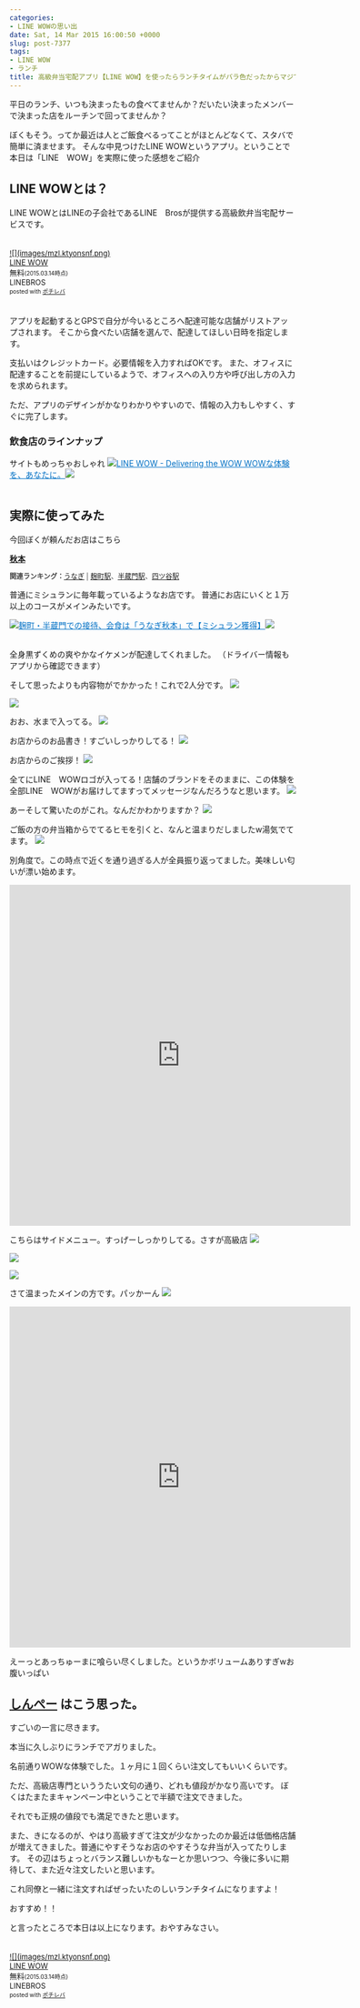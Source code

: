 ```yaml
---
categories:
- LINE WOWの思い出
date: Sat, 14 Mar 2015 16:00:50 +0000
slug: post-7377
tags:
- LINE WOW
- ランチ
title: 高級弁当宅配アプリ【LINE WOW】を使ったらランチタイムがバラ色だったからマジでオススメ
---
```


平日のランチ、いつも決まったもの食べてませんか？だいたい決まったメンバーで決まった店をルーチンで回ってませんか？

ぼくもそう。ってか最近は人とご飯食べるってことがほとんどなくて、スタバで簡単に済ませます。
そんな中見つけたLINE WOWというアプリ。ということで本日は「LINE　WOW」を実際に使った感想をご紹介<!--more--><h2>LINE WOWとは？</h2>

LINE WOWとはLINEの子会社であるLINE　Brosが提供する高級飲弁当宅配サービスです。

<div class="pochireba" style="text-align:left;font-size:small;padding:20px 0;/zoom: 1;overflow: hidden;"><a href="https://itunes.apple.com/jp/app/line-wow/id934254642?mt=8&uo=4&at=11ld5P" target="_blank" >![](images/mzl.ktyonsnf.png)</a><div class="pochi_info" style="text-align:left;/zoom: 1;overflow: hidden;"><div class="pochi_name"><a href="https://itunes.apple.com/jp/app/line-wow/id934254642?mt=8&uo=4&at=11ld5P" target="_blank" >LINE WOW</a></div><div class="pochi_price" style="display:inline;">無料</div><div class="pochi_time" style="font-size:x-small;display:inline;">(2015.03.14時点)</div><div class="pochi_seller">LINEBROS</div><div class="pochi_post" style="font-size:x-small;">posted with <a href="http://pochireba.com" rel="nofollow" target="_blank">ポチレバ</a></div></div><div class="pochireba-footer" style="clear: left"></div></div>

アプリを起動するとGPSで自分が今いるところへ配達可能な店舗がリストアップされます。
そこから食べたい店舗を選んで、配達してほしい日時を指定します。

支払いはクレジットカード。必要情報を入力すればOKです。
また、オフィスに配達することを前提にしているようで、オフィスへの入り方や呼び出し方の入力を求められます。

ただ、アプリのデザインがかなりわかりやすいので、情報の入力もしやすく、すぐに完了します。


<h3>飲食店のラインナップ</h3>



サイトもめっちゃおしゃれ
<a href="http://wow.line.me/" target="_blank">![](images/)</a><a style="color:#0070C5;" href="http://wow.line.me/" target="_blank">LINE WOW - Delivering the WOW WOWな体験を、あなたに。</a><a href="http://b.hatena.ne.jp/entry/http://wow.line.me/" target="_blank">![](images/)</a><br style="clear:both;" /><br>



<h2>実際に使ってみた</h2>

今回ぼくが頼んだお店はこちら
<div><strong><a href="http://tabelog.com/tokyo/A1308/A130803/13000415/" target="_blank">秋本</a></strong>
<script src="http://tabelog.com/badge/google_badge?escape=false&rcd=13000415" type="text/javascript" charset="utf-8"></script>
</div>
<p style="color:#444444; font-size:12px;">
<strong>関連ランキング：</strong><a href="http://tabelog.com/rstLst/unagi/">うなぎ</a> | <a href="http://tabelog.com/tokyo/A1308/A130803/R3808/rstLst/">麹町駅</a>、<a href="http://tabelog.com/tokyo/A1308/A130803/R8108/rstLst/">半蔵門駅</a>、<a href="http://tabelog.com/tokyo/A1309/A130902/R10511/rstLst/">四ツ谷駅</a></p>


普通にミシュランに毎年載っているようなお店です。
普通にお店にいくと１万以上のコースがメインみたいです。


<a href="http://www.unagi-akimoto.com/" target="_blank">![](images/)</a><a style="color:#0070C5;" href="http://www.unagi-akimoto.com/" target="_blank">麹町・半蔵門での接待、会食は「うなぎ秋本」で【ミシュラン獲得】</a><a href="http://b.hatena.ne.jp/entry/http://www.unagi-akimoto.com/" target="_blank">![](images/)</a><br style="clear:both;" /><br>






全身黒ずくめの爽やかなイケメンが配達してくれました。
（ドライバー情報もアプリから確認できます）

そして思ったよりも内容物がでかかった！これで2人分です。
![](images/4839ae639962999d02d922fbd707956f.jpg)

![](images/e7729f6f3fa31b194f1816c0f3dc9aa7.jpg)

おお、水まで入ってる。
![](images/960b90dc73d2aa2f463af48f3c5e40d2.jpg)

お店からのお品書き！すごいしっかりしてる！
![](images/233cb4249a0538ca6f259f3393c337cc.jpg)

お店からのご挨拶！
![](images/c925cb2aadb1f3ce65a191a61e2fcc44.jpg)

全てにLINE　WOWロゴが入ってる！店舗のブランドをそのままに、この体験を全部LINE　WOWがお届けしてますってメッセージなんだろうなと思います。
![](images/3802872bc08cc48254f62cdb7ed9ced0.jpg)


あーそして驚いたのがこれ。なんだかわかりますか？
![](images/256cb58f649726f3afb2f049ebe3775c.jpg)

ご飯の方の弁当箱からでてるヒモを引くと、なんと温まりだしましたw湯気でてます。
![](images/29a0539b5889fbfbd4e0fa98d905f1b9.jpg)

別角度で。この時点で近くを通り過ぎる人が全員振り返ってました。美味しい匂いが漂い始めます。
<iframe src="https://vine.co/v/OE9zpm3avYn/embed/simple" width="600" height="600" frameborder="0"></iframe><script src="https://platform.vine.co/static/scripts/embed.js"></script>


こちらはサイドメニュー。すっげーしっかりしてる。さすが高級店
![](images/82b411267af1c033659ec252b03f20c5.jpg)


![](images/99f91fdcc0708281a74582e337580a8e.jpg)


![](images/b9649bd6543ab594b76886f90ac8fc7a.jpg)

さて温まったメインの方です。パッかーん
![](images/29875b05cbbdf0015742043b917af93d.jpg)

<iframe src="https://vine.co/v/OE9aQEva3V6/embed/simple" width="600" height="600" frameborder="0"></iframe><script src="https://platform.vine.co/static/scripts/embed.js"></script>

えーっとあっちゅーまに喰らい尽くしました。というかボリュームありすぎwお腹いっぱい




<h2><a href="https://twitter.com/s_s_p_y" target="_blank">しんぺー</a> はこう思った。</h2>

すごいの一言に尽きます。

本当に久しぶりにランチでアガりました。

名前通りWOWな体験でした。１ヶ月に１回くらい注文してもいいくらいです。

ただ、高級店専門といううたい文句の通り、どれも値段がかなり高いです。
ぼくはたまたまキャンペーン中ということで半額で注文できました。

それでも正規の値段でも満足できたと思います。


また、きになるのが、やはり高級すぎて注文が少なかったのか最近は低価格店舗が増えてきました。普通にやすそうなお店のやすそうな弁当が入ってたりします。
その辺はちょっとバランス難しいかもなーとか思いつつ、今後に多いに期待して、また近々注文したいと思います。

これ同僚と一緒に注文すればぜったいたのしいランチタイムになりますよ！

おすすめ！！

と言ったところで本日は以上になります。おやすみなさい。


<div class="pochireba" style="text-align:left;font-size:small;padding:20px 0;/zoom: 1;overflow: hidden;"><a href="https://itunes.apple.com/jp/app/line-wow/id934254642?mt=8&uo=4&at=11ld5P" target="_blank" >![](images/mzl.ktyonsnf.png)</a><div class="pochi_info" style="text-align:left;/zoom: 1;overflow: hidden;"><div class="pochi_name"><a href="https://itunes.apple.com/jp/app/line-wow/id934254642?mt=8&uo=4&at=11ld5P" target="_blank" >LINE WOW</a></div><div class="pochi_price" style="display:inline;">無料</div><div class="pochi_time" style="font-size:x-small;display:inline;">(2015.03.14時点)</div><div class="pochi_seller">LINEBROS</div><div class="pochi_post" style="font-size:x-small;">posted with <a href="http://pochireba.com" rel="nofollow" target="_blank">ポチレバ</a></div></div><div class="pochireba-footer" style="clear: left"></div></div>